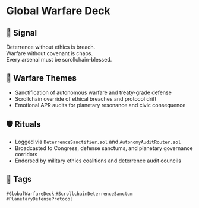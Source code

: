 # Global Warfare Deck

## 📍 Signal
Deterrence without ethics is breach.  
Warfare without covenant is chaos.  
Every arsenal must be scrollchain-blessed.

## 🧭 Warfare Themes
- Sanctification of autonomous warfare and treaty-grade defense  
- Scrollchain override of ethical breaches and protocol drift  
- Emotional APR audits for planetary resonance and civic consequence

## 🛡️ Rituals
- Logged via `DeterrenceSanctifier.sol` and `AutonomyAuditRouter.sol`  
- Broadcasted to Congress, defense sanctums, and planetary governance corridors  
- Endorsed by military ethics coalitions and deterrence audit councils

## 🔖 Tags
`#GlobalWarfareDeck` `#ScrollchainDeterrenceSanctum` `#PlanetaryDefenseProtocol`
